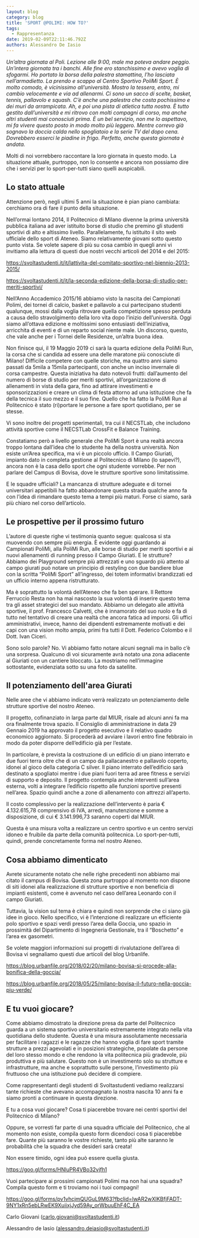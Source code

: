 ```yaml
---
layout: blog
category: blog
title: 'SPORT @POLIMI: HOW TO?'
tags:
  - Rappresentanza
date: 2019-02-09T22:11:46.792Z
authors: Alessandro De Iasio
---
```

_Un’altra giornata al Poli. Lezione alle 9:00, male ma poteva andare peggio. Un’intera giornata tra i banchi. Alle fine ero stanchissimo e avevo voglia di sfogarmi. Ho portato la borsa della palestra stamattina, l’ho lasciata nell’armadietto. La prendo e scappo al Centro Sportivo PoliMi Sport. È molto comodo, è vicinissimo all’università. Mostro la tessera, entro, mi cambio velocemente e via ad allenarmi. Ci sono un sacco di scelte, basket, tennis, pallavolo e squash. C’è anche una palestra che costa pochissimo e dei muri da arrampicata. Ah, e poi una pista di atletica tutta nostra. È tutto gestito dall’università e mi ritrovo con molti compagni di corso, ma anche altri studenti mai conosciuti prima. È un bel servizio, non me lo aspettavo, mi fa vivere questo posto in modo molto più leggero. Mentre correvo già sognavo la doccia calda nello spogliatoio e la serie TV del dopo cena. Dovrebbero esserci le piadine in frigo. Perfetto, anche questa giornata è andata._

Molti di noi vorrebbero raccontare la loro giornata in questo modo. La situazione attuale, purtroppo, non lo consente e ancora non possiamo dire che i servizi per lo sport-per-tutti siano quelli auspicabili.

## Lo stato attuale

Attenzione però, negli ultimi 5 anni la situazione è pian piano cambiata: cerchiamo ora di fare il punto della situazione.

Nell’ormai lontano 2014, Il Politecnico di Milano divenne la prima università pubblica italiana ad aver istituito borse di studio che premino gli studenti sportivi di alto e altissimo livello. Parallelamente, fu istituito il sito web ufficiale dello sport di Ateneo. Siamo relativamente giovani sotto questo punto vista. Se volete sapere di più su cosa cambiò in quegli anni vi invitiamo alla lettura di questi due nostri vecchi articoli del 2014 e del 2015:

<https://svoltastudenti.it/it/lattivita-del-comitato-sportivo-nel-biennio-2013-2015/>

<https://svoltastudenti.it/it/la-seconda-edizione-della-borsa-di-studio-per-meriti-sportivi/>

Nell’Anno Accademico 2015/16 abbiamo visto la nascita dei Campionati Polimi, dei tornei di calcio, basket e pallavolo a cui partecipano studenti qualunque, mossi dalla voglia ritrovare quella competizione spesso perduta a causa dello stravolgimento della loro vita dopo l’inizio dell’università. Oggi siamo all’ottava edizione e moltissimi sono entusiasti dell’iniziativa, arricchita di eventi e di un reparto social niente male. Un discorso, questo, che vale anche per i Tornei delle Residenze, un’altra buona idea.

Non finisce qui, il 19 Maggio 2019 ci sarà la quarta edizione della PoliMi Run, la corsa che si candida ad essere una delle maratone più conosciute di Milano! Difficile competere con quelle storiche, ma quattro anni siamo passati da 5mila a 15mila partecipanti, con anche un inciso invernale di corsa campestre. Questa iniziativa ha dato notevoli frutti: dall’aumento del numero di borse di studio per meriti sportivi, all’organizzazione di allenamenti in vista della gara, fino ad attirare investimenti e sponsorizzazioni e creare un clima di festa attorno ad una istituzione che fa della tecnica il suo mezzo e il suo fine. Quello che ha fatto la PoliMi Run al Politecnico è stato (ri)portare le persone a fare sport quotidiano, per se stesse.

Vi sono inoltre dei progetti sperimentali, tra cui il NECSTLab, che includono attività sportive come il NECSTLab CrossFit e Balance Training.

Constatiamo però a livello generale che PoliMi Sport è una realtà ancora troppo lontana dall’idea che lo studente ha della nostra università. Non esiste un’Area specifica, ma vi è un piccolo ufficio. Il Campo Giuriati, impianto dato in completa gestione al Politecnico di Milano (lo sapevi?), ancora non è la casa dello sport che ogni studente vorrebbe. Per non parlare del Campus di Bovisa, dove le strutture sportive sono limitatissime.

E le squadre ufficiali? La mancanza di strutture adeguate e di tornei universitari appetibili ha fatto abbandonare questa strada qualche anno fa con l’idea di rimandare questo tema a tempi più maturi. Forse ci siamo, sarà più chiaro nel corso dell’articolo.

## Le prospettive per il prossimo futuro

L’autore di queste righe vi testimonia quanto segue: qualcosa si sta muovendo con sempre più energia. È evidente oggi guardando ai Campionati PoliMi, alla PoliMi Run, alle borse di studio per meriti sportivi e ai nuovi allenamenti di running presso il Campo Giuriati. E le strutture? Abbiamo dei Playground sempre più attrezzati e uno sguardo più attento al campo giurati può notare un principio di restyling con due bandiere blue con la scritta “PoliMi Sport” all’ingresso, dei totem informativi brandizzati ed un ufficio interno appena ristrutturato.

Ma è soprattutto la volontà dell’Ateneo che fa ben sperare. Il Rettore Ferruccio Resta non ha mai nascosto la sua volontà di inserire questo tema tra gli asset strategici del suo mandato. Abbiamo un delegato alle attività sportive, il prof. Francesco Calvetti, che è innamorato del suo ruolo e fa di tutto nel tentativo di creare una realtà che ancora fatica ad imporsi. Gli uffici amministrativi, invece, hanno dei dipendenti estremamente motivati e dei capi con una vision molto ampia, primi fra tutti il Dott. Federico Colombo e il Dott. Ivan Ciceri.

Sono solo parole? No. Vi abbiamo fatto notare alcuni segnali ma in ballo c’è una sorpresa. Qualcuno di voi sicuramente avrà notato una zona adiacente al Giuriati con un cantiere bloccato. La mostriamo nell’immagine sottostante, evidenziata sotto su una foto da satellite.

## Il potenziamento dell'area Giurati

Nelle aree che vi abbiamo indicato verrà realizzato un potenziamento delle strutture sportive del nostro Ateneo.

Il progetto, cofinanziato in larga parte dal MIUR, risale ad alcuni anni fa ma ora finalmente trova spazio. Il Consiglio di amministrazione in data 29 Gennaio 2019 ha approvato il progetto esecutivo e il relativo quadro economico aggiornato. Si procederà ad avviare i lavori entro fine febbraio in modo da poter disporre dell’edificio già per l’estate.

In particolare, è prevista la costruzione di un edificio di un piano interrato e due fuori terra oltre che di un campo da pallacanestro e pallavolo coperto, idonei al gioco della categoria C silver. Il piano interrato dell’edificio sarà destinato a spogliatoi mentre i due piani fuori terra ad aree fitness e servizi di supporto e deposito. Il progetto contempla anche interventi sull’area esterna, volti a integrare l’edificio rispetto alle funzioni sportive presenti nell’area. Spazio quindi anche a zone di allenamento con attrezzi all’aperto.

Il costo complessivo per la realizzazione dell’intervento è paria € 4.132.615,78 comprensivo di IVA, arredi, manutenzione e somme a disposizione, di cui € 3.141.996,73 saranno coperti dal MIUR.

Questa è una misura volta a realizzare un centro sportivo e un centro servizi idoneo e fruibile da parte della comunità politecnica. Lo sport-per-tutti, quindi, prende concretamente forma nel nostro Ateneo.

## Cosa abbiamo dimenticato

Avrete sicuramente notato che nelle righe precedenti non abbiamo mai citato il campus di Bovisa. Questa zona purtroppo al momento non dispone di siti idonei alla realizzazione di strutture sportive e non beneficia di impianti esistenti, come è avvenuto nel caso dell’area Leonardo con il campo Giuriati.

Tuttavia, la vision sul tema è chiara e quindi non sorprende che ci siano già idee in gioco. Nello specifico, vi è l’intenzione di realizzare un efficiente polo sportivo e spazi verdi presso l’area della Goccia, uno spazio in prossimità del Dipartimento di Ingegneria Gestionale, tra il “Boschetto” e l’area ex gasometri.

Se volete maggiori informazioni sui progetti di rivalutazione dell’area di Bovisa vi segnaliamo questi due articoli del blog Urbanlife.

<https://blog.urbanfile.org/2018/02/20/milano-bovisa-si-procede-alla-bonifica-della-goccia/>

<https://blog.urbanfile.org/2018/05/25/milano-bovisa-il-futuro-nella-goccia-piu-verde/>

## E tu vuoi giocare?

Come abbiamo dimostrato la direzione presa da parte del Politecnico guarda a un sistema sportivo universitario estremamente integrato nella vita quotidiana dello studente. Questa è una misura assolutamente necessaria per facilitare i ragazzi e le ragazze che hanno voglia di fare sport tramite strutture a prezzi agevolati e in posizioni strategiche, popolate da persone del loro stesso mondo e che rendono la vita politecnica più gradevole, più produttiva e più salutare. Questo non è un investimento solo su strutture e infrastrutture, ma anche e soprattutto sulle persone, l’investimento più fruttuoso che una istituzione può decidere di compiere.

Come rappresentanti degli studenti di Svoltastudenti vediamo realizzarsi tante richieste che avevano accompagnato la nostra nascita 10 anni fa e siamo pronti a continuare in questa direzione.

E tu a cosa vuoi giocare? Cosa ti piacerebbe trovare nei centri sportivi del Politecnico di Milano?

Oppure, se vorresti far parte di una squadra ufficiale del Politecnico, che al momento non esiste, compila questo form dicendoci cosa ti piacerebbe fare. Quante più saranno le vostre richieste, tanto più alte saranno le probabilità che la squadra che desideri sarà creata!

Non essere timido, ogni idea può essere quella giusta.

<https://goo.gl/forms/HNluPR4VBo32vjfh1>

Vuoi partecipare ai prossimi campionati Polimi ma non hai una squadra? Compila questo form e ti troviamo noi i tuoi compagni!

<https://goo.gl/forms/pv1vhcjmQUGuL9M63?fbclid=IwAR2wXlKBfjFADT-9NY1xRn5ebLRwEK9XuiixjJyd59Ay_orWbuuEhF4C_EA>

Carlo Giovani (<carlo.giovani@svoltastudenti.it>)

Alessandro de Iasio (<alessandro.deiasio@svoltastudenti.it>)
